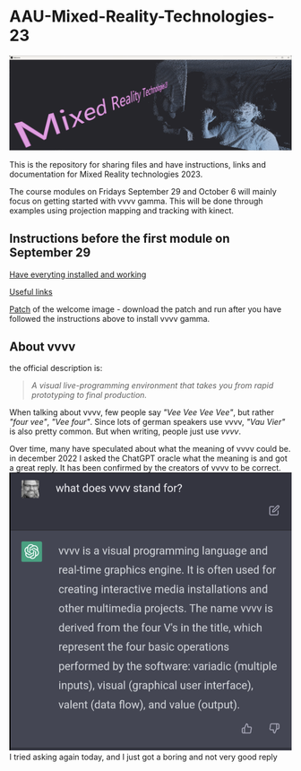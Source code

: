 # AAU-Mixed-Reality-Technologies-23
![Alt text](/img/Hello.png)

This is the repository for sharing files and have instructions, links and documentation for Mixed Reality technologies 2023.

The course modules on Fridays September 29 and October 6 will mainly focus on getting started with vvvv gamma. This will be done through examples using projection mapping and tracking with kinect.

## Instructions before the first module on September 29

[Have everyting installed and working](/docs/BeforeTheWorkshop.md)

[Useful links](/docs/UsefulLinks.md)

[Patch](/patches/Welcome.vl) of the welcome image - download the patch and run after you have followed the instructions above to install vvvv gamma.

## About vvvv
the official description is:
>*A visual live-programming environment that takes you from rapid prototyping to final production.*

When talking about vvvv, few people say *"Vee Vee Vee Vee"*, but rather *"four vee"*, *"Vee four"*. Since lots of german speakers use vvvv, *"Vau Vier"* is also pretty common. But when writing, people just use *vvvv*.

Over time, many have speculated about what the meaning of vvvv could be. in december 2022 I asked the ChatGPT oracle what the meaning is and got a great reply. It has been confirmed by the creators of vvvv to be correct.
![Alt text](/img/vvvvMeaning.png)
I tried asking again today, and I just got a boring and not very good reply
